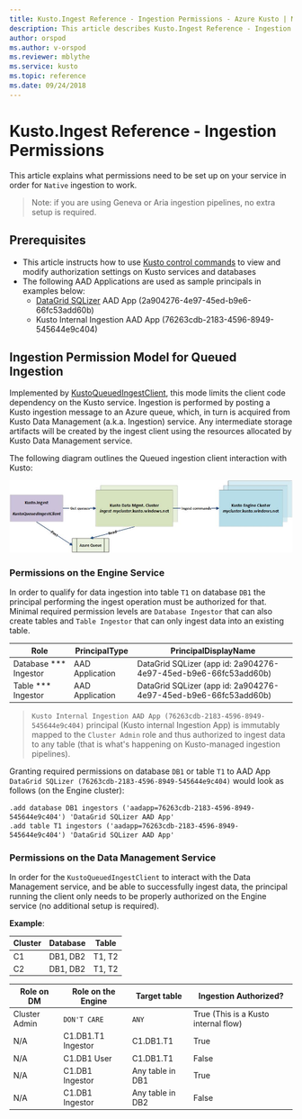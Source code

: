 ```yaml
---
title: Kusto.Ingest Reference - Ingestion Permissions - Azure Kusto | Microsoft Docs
description: This article describes Kusto.Ingest Reference - Ingestion Permissions in Azure Kusto.
author: orspod
ms.author: v-orspod
ms.reviewer: mblythe
ms.service: kusto
ms.topic: reference
ms.date: 09/24/2018
---
```

# Kusto.Ingest Reference - Ingestion Permissions
This article explains what permissions need to be set up on your service in order for `Native` ingestion to work.

>Note: if you are using Geneva or Aria ingestion pipelines, no extra setup is required.

## Prerequisites
* This article instructs how to use [Kusto control commands](../controlCommands/roles.md) to view and modify authorization settings on Kusto services and databases
* The following AAD Applications are used as sample principals in examples below:
    * [DataGrid SQLizer](http://datagrid/egress) AAD App (2a904276-4e97-45ed-b9e6-66fc53add60b)
    * Kusto Internal Ingestion AAD App (76263cdb-2183-4596-8949-545644e9c404)

## Ingestion Permission Model for Queued Ingestion
Implemented by [KustoQueuedIngestClient](kusto-ingest-client-reference.md#class-kustoqueuedingestclient), this mode limits the client code dependency on the Kusto service. Ingestion is performed by posting a Kusto ingestion message to an Azure queue, which, in turn is acquired from Kusto Data Management (a.k.a. Ingestion) service. Any intermediate storage artifacts will be created by the ingest client using the resources allocated by Kusto Data Management service.<BR>

The following diagram outlines the Queued ingestion client interaction with Kusto:<BR>

![](images/queued-ingest.jpg)

### Permissions on the Engine Service
In order to qualify for data ingestion into table `T1` on database `DB1` the principal performing the ingest operation must be authorized for that.
Minimal required permission levels are `Database Ingestor` that can also create tables and `Table Ingestor` that can only ingest data into an existing table.


|Role |PrincipalType	|PrincipalDisplayName
|--------|------------|------------
|Database *** Ingestor |AAD Application |DataGrid SQLizer (app id: 2a904276-4e97-45ed-b9e6-66fc53add60b)
|Table *** Ingestor |AAD Application |DataGrid SQLizer (app id: 2a904276-4e97-45ed-b9e6-66fc53add60b)

>`Kusto Internal Ingestion AAD App (76263cdb-2183-4596-8949-545644e9c404)` principal (Kusto internal Ingestion App) is immutably mapped to the `Cluster Admin` role and thus authorized to ingest data to any table (that is what's happening on Kusto-managed ingestion pipelines).

Granting required permissions on database `DB1` or table `T1` to AAD App `DataGrid SQLizer (76263cdb-2183-4596-8949-545644e9c404)` would look as follows (on the Engine cluster):
```kusto
.add database DB1 ingestors ('aadapp=76263cdb-2183-4596-8949-545644e9c404') 'DataGrid SQLizer AAD App'
.add table T1 ingestors ('aadapp=76263cdb-2183-4596-8949-545644e9c404') 'DataGrid SQLizer AAD App'
```

### Permissions on the Data Management Service
In order for the `KustoQueuedIngestClient` to interact with the Data Management service, and be able to successfully ingest data, the principal running the client only needs to be properly authorized on the Engine service (no additional setup is required).

**Example**:

|Cluster |Database |Table |
|--------|---------|------
|C1      |DB1, DB2 |T1, T2|
|C2      |DB1, DB2 |T1, T2|

|Role on DM      |Role on the Engine |Target table     |Ingestion Authorized? |
|----------------|-------------------|-----------------|----------------
|Cluster Admin   |`DON'T CARE`       |`ANY`            |True (This is a Kusto internal flow)
|N/A             |C1.DB1.T1 Ingestor |C1.DB1.T1        |True
|N/A             |C1.DB1 User        |C1.DB1.T1        |False
|N/A             |C1.DB1 Ingestor    |Any table in DB1 |True
|N/A             |C1.DB1 Ingestor    |Any table in DB2 |False